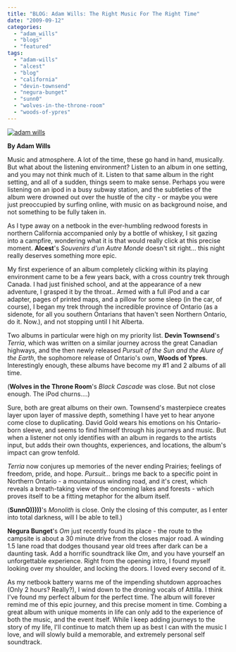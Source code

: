```yaml
---
title: "BLOG: Adam Wills: The Right Music For The Right Time"
date: "2009-09-12"
categories: 
  - "adam_wills"
  - "blogs"
  - "featured"
tags: 
  - "adam-wills"
  - "alcest"
  - "blog"
  - "california"
  - "devin-townsend"
  - "negura-bunget"
  - "sunn0"
  - "wolves-in-the-throne-room"
  - "woods-of-ypres"
---
```


[![adam wills](http://www.hellbound.ca/wp-content/uploads/2009/09/adam-wills-300x200.jpg "adam wills")](http://www.hellbound.ca/wp-content/uploads/2009/09/adam-wills.jpg)

**By Adam Wills**

Music and atmosphere. A lot of the time, these go hand in hand, musically. But what about the listening environment? Listen to an album in one setting, and you may not think much of it. Listen to that same album in the right setting, and all of a sudden, things seem to make sense. Perhaps you were listening on an ipod in a busy subway station, and the subtleties of the album were drowned out over the hustle of the city - or maybe you were just preoccupied by surfing online, with music on as background noise, and not something to be fully taken in.

As I type away on a netbook in the ever-humbling redwood forests in northern California accompanied only by a bottle of whiskey, I sit gazing into a campfire, wondering what it is that would really click at this precise moment. **Alcest**'s _Souvenirs d'un Autre Monde_ doesn't sit right... this night really deserves something more epic.

My first experience of an album completely clicking within its playing environment came to be a few years back, with a cross country trek through Canada. I had just finished school, and at the appearance of a new adventure, I grasped it by the throat.. Armed with a full iPod and a car adapter, pages of printed maps, and a pillow for some sleep (in the car, of course), I began my trek through the incredible province of Ontario (as a sidenote, for all you southern Ontarians that haven't seen Northern Ontario, do it. Now.), and not stopping until I hit Alberta.

Two albums in particular were high on my priority list. **Devin Townsend**'s _Terria_, which was written on a similar journey across the great Canadian highways, and the then newly released _Pursuit of the Sun and the Alure of the Earth_, the sophomore release of Ontario's own, **Woods of Ypres**. Interestingly enough, these albums have become my #1 and 2 albums of all time.

(**Wolves in the Throne Room**'s _Black Cascade_ was close. But not close enough. The iPod churns....)

Sure, both are great albums on their own. Townsend's masterpiece creates layer upon layer of massive depth, something I have yet to hear anyone come close to duplicating. David Gold wears his emotions on his Ontario-born sleeve, and seems to find himself through his journeys and music. But when a listener not only identifies with an album in regards to the artists input, but adds their own thoughts, experiences, and locations, the album's impact can grow tenfold.

_Terria_ now conjures up memories of the never ending Prairies; feelings of freedom, pride, and hope. _Pursuit..._ brings me back to a specific point in Northern Ontario - a mountainous winding road, and it's crest, which reveals a breath-taking view of the oncoming lakes and forests - which proves itself to be a fitting metaphor for the album itself.

(**SunnO)))))**'s _Monolith_ is close. Only the closing of this computer, as I enter into total darkness, will I be able to tell.)

**Negura Bunget**'s _Om_ just recently found its place - the route to the campsite is about a 30 minute drive from the closes major road. A winding 1.5 lane road that dodges thousand year old trees after dark can be a daunting task. Add a horrific soundtrack like _Om_, and you have yourself an unforgettable experience. Right from the opening intro, I found myself looking over my shoulder, and locking the doors. I loved every second of it.

As my netbook battery warns me of the impending shutdown approaches (Only 2 hours? Really?), I wind down to the droning vocals of Attilla. I think I've found my perfect album for the perfect time. The album will forever remind me of this epic journey, and this precise moment in time. Combing a great album with unique moments in life can only add to the experience of both the music, and the event itself. While I keep adding journeys to the story of my life, I'll continue to match them up as best I can with the music I love, and will slowly build a memorable, and extremely personal self soundtrack.
